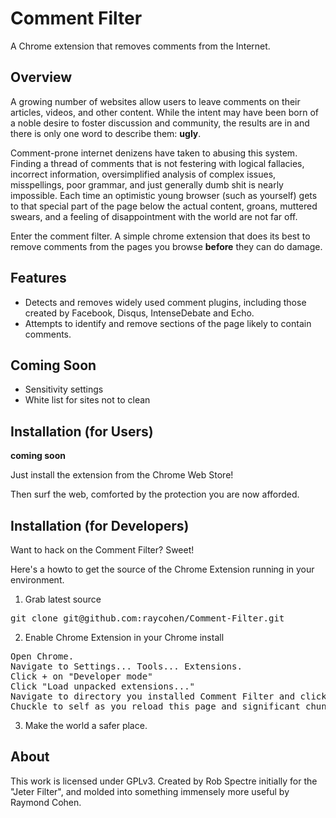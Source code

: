 Comment Filter
================================
A Chrome extension that removes comments from the Internet.


Overview
--------------------------
A growing number of websites allow users to leave comments on their articles, videos, and other content.  While the intent may have been born of a noble desire to foster discussion and community, the results are in and there is only one word to describe them: **ugly**.

Comment-prone internet denizens have taken to abusing this system. Finding a thread of comments that is not festering with logical fallacies, incorrect information, oversimplified analysis of complex issues, misspellings, poor grammar, and just generally dumb shit is nearly impossible.  Each time an optimistic young browser (such as yourself) gets to that special part of the page below the actual content, groans, muttered swears, and a feeling of disappointment with the world are not far off. 

Enter the comment filter.  A simple chrome extension that does its best to remove comments from the pages you browse **before** they can do damage.


Features
--------------------------

* Detects and removes widely used comment plugins, including those created by Facebook, Disqus, IntenseDebate and Echo.
* Attempts to identify and remove sections of the page likely to contain comments.

Coming Soon
--------------------------
* Sensitivity settings 
* White list for sites not to clean

Installation (for Users)
--------------------------
**coming soon**

Just install the extension from the Chrome Web Store!

Then surf the web, comforted by the protection you are now afforded.


Installation (for Developers)
-------------------------
Want to hack on the Comment Filter?  Sweet!

Here's a howto to get the source of the Chrome Extension running in your environment.

1) Grab latest source
<pre>
git clone git@github.com:raycohen/Comment-Filter.git
</pre>

2) Enable Chrome Extension in your Chrome install
<pre>
Open Chrome.
Navigate to Settings... Tools... Extensions.
Click + on "Developer mode"
Click "Load unpacked extensions..."
Navigate to directory you installed Comment Filter and click Open.
Chuckle to self as you reload this page and significant chunks of it suddenly disappear.
</pre>

3) Make the world a safer place.


About
-------------------------
This work is licensed under GPLv3.  Created by Rob Spectre initially for the "Jeter Filter", and molded into something immensely more useful by Raymond Cohen.